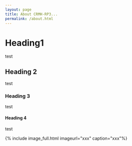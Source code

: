 ```yaml
---
layout: page
title: About CRMH-RP3...
permalink: /about.html
---
```


# Heading1

test

## Heading 2 

test

### Heading 3

test

#### Heading 4

test

{% include image_full.html imageurl="xxx" caption="xxx"%}

